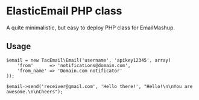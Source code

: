 # ElasticEmail PHP class

A quite minimalistic, but easy to deploy PHP class for EmailMashup.

## Usage

    $email = new TacEmail\Email('username', 'apikey12345', array(
    	'from'      => 'notifications@domain.com',
    	'from_name' => 'Domain.com notificator'
    ));

    $email->send('receiver@gmail.com', 'Hello there!', "Hello!\n\nYou are awesome.\n\nCheers");